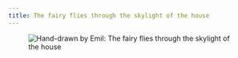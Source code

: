 ```yaml
---
title: The fairy flies through the skylight of the house
---
```

<figure class="bleed">
<img src="/img/emil-drawing/IMG_0469.jpg" alt="Hand-drawn by Emil: The fairy flies through the skylight of the house">
</figure>